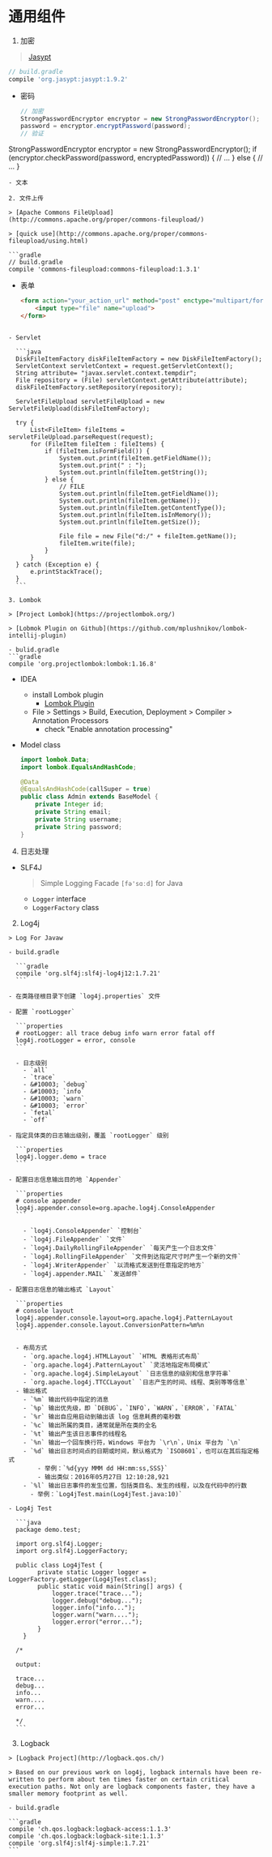 # 通用组件

1. 加密

  > [Jasypt](http://www.jasypt.org/)

  ```gradle
  // build.gradle
  compile 'org.jasypt:jasypt:1.9.2'
  ```
  - 密码

    ```java
    // 加密
    StrongPasswordEncryptor encryptor = new StrongPasswordEncryptor();
    password = encryptor.encryptPassword(password);
    // 验证
   StrongPasswordEncryptor encryptor = new StrongPasswordEncryptor();
   if (encryptor.checkPassword(password, encryptedPassword)) {
         // ...
   } else {
         // ...
   }
   ```
 - 文本

2. 文件上传

  > [Apache Commons FileUpload](http://commons.apache.org/proper/commons-fileupload/)

  > [quick use](http://commons.apache.org/proper/commons-fileupload/using.html)

  ```gradle
  // build.gradle
  compile 'commons-fileupload:commons-fileupload:1.3.1'
  ```
  - 表单

    ```html
    <form action="your_action_url" method="post" enctype="multipart/form-data">
        <input type="file" name="upload">
    </form>
  ```
  
  - Servlet
  
    ```java
    DiskFileItemFactory diskFileItemFactory = new DiskFileItemFactory();
    ServletContext servletContext = request.getServletContext();
    String attribute= "javax.servlet.context.tempdir";
    File repository = (File) servletContext.getAttribute(attribute);
    diskFileItemFactory.setRepository(repository);

    ServletFileUpload servletFileUpload = new ServletFileUpload(diskFileItemFactory);

    try {
        List<FileItem> fileItems = servletFileUpload.parseRequest(request);
        for (FileItem fileItem : fileItems) {
            if (fileItem.isFormField()) {
                System.out.print(fileItem.getFieldName());
                System.out.print(" : ");
                System.out.println(fileItem.getString());
            } else {
                // FILE
                System.out.println(fileItem.getFieldName());
                System.out.println(fileItem.getName());
                System.out.println(fileItem.getContentType());
                System.out.println(fileItem.isInMemory());
                System.out.println(fileItem.getSize());

                File file = new File("d:/" + fileItem.getName());
                fileItem.write(file);
            }
        }
    } catch (Exception e) {
        e.printStackTrace();
    }
    ```
    
3. Lombok

  > [Project Lombok](https://projectlombok.org/)

  > [Lobmok Plugin on Github](https://github.com/mplushnikov/lombok-intellij-plugin)

  - bulid.gradle
  ```gradle
  compile 'org.projectlombok:lombok:1.16.8'
  ```
  
  - IDEA
      - install Lombok plugin
        - [Lombok Plugin](http://plugins.jetbrains.com/plugin/6317?pr=idea)
      - File > Settings > Build, Execution, Deployment > Compiler > Annotation Processors
        - check "Enable annotation processing"

  - Model class
  
    ```java
    import lombok.Data;
    import lombok.EqualsAndHashCode;

    @Data
    @EqualsAndHashCode(callSuper = true)
    public class Admin extends BaseModel {
        private Integer id;
        private String email;
        private String username;
        private String password;
    }
    ```

4. 日志处理

  - SLF4J

    > Simple Logging Facade `[fə'sɑːd]` for Java

    - `Logger` interface
    - `LoggerFactory` class

  2. Log4j

    > Log For Javaw

    - build.gradle

      ```gradle
      compile 'org.slf4j:slf4j-log4j12:1.7.21'
      ```

    - 在类路径根目录下创建 `log4j.properties` 文件

    - 配置 `rootLogger`

      ```properties
      # rootLogger: all trace debug info warn error fatal off
      log4j.rootLogger = error, console
      ```

      - 日志级别
        - `all`
        - `trace` 
        - &#10003; `debug`
        - &#10003; `info`
        - &#10003; `warn`
        - &#10003; `error`
        - `fetal`
        - `off`

    - 指定具体类的日志输出级别，覆盖 `rootLogger` 级别

      ```properties
      log4j.logger.demo = trace
      ```

    - 配置日志信息输出目的地 `Appender`

      ```properties
      # console appender
      log4j.appender.console=org.apache.log4j.ConsoleAppender
      ```

        - `log4j.ConsoleAppender` `控制台`
        - `log4j.FileAppender` `文件`
        - `log4j.DailyRollingFileAppender` `每天产生一个日志文件`
        - `log4j.RollingFileAppender` `文件到达指定尺寸时产生一个新的文件`
        - `log4j.WriterAppender` `以流格式发送到任意指定的地方`
        - `log4j.appender.MAIL` `发送邮件`

    - 配置日志信息的输出格式 `Layout`

      ```properties
      # console layout
      log4j.appender.console.layout=org.apache.log4j.PatternLayout
      log4j.appender.console.layout.ConversionPattern=%m%n
      ```

      - 布局方式
        - `org.apache.log4j.HTMLLayout` `HTML 表格形式布局`
        - `org.apache.log4j.PatternLayout` `灵活地指定布局模式`
        - `org.apache.log4j.SimpleLayout` `日志信息的级别和信息字符串`
        - `org.apache.log4j.TTCCLayout` `日志产生的时间、线程、类别等等信息`
      - 输出格式
        - `%m` 输出代码中指定的消息
        - `%p` 输出优先级，即 `DEBUG`，`INFO`，`WARN`，`ERROR`，`FATAL`
        - `%r` 输出自应用启动到输出该 log 信息耗费的毫秒数
        - `%c` 输出所属的类目，通常就是所在类的全名
        - `%t` 输出产生该日志事件的线程名
        - `%n` 输出一个回车换行符，Windows 平台为 `\r\n`，Unix 平台为 `\n`
        - `%d` 输出日志时间点的日期或时间，默认格式为 `ISO8601`，也可以在其后指定格式
            - 举例：`%d{yyy MMM dd HH:mm:ss,SSS}`
            - 输出类似：2016年05月27日 12:10:28,921
        - `%l` 输出日志事件的发生位置，包括类目名、发生的线程，以及在代码中的行数
          - 举例：`Log4jTest.main(Log4jTest.java:10)`

    - Log4j Test

      ```java
      package demo.test;

      import org.slf4j.Logger;
      import org.slf4j.LoggerFactory;

      public class Log4jTest {
            private static Logger logger = LoggerFactory.getLogger(Log4jTest.class);
            public static void main(String[] args) {
                logger.trace("trace...");
                logger.debug("debug...");
                logger.info("info...");
                logger.warn("warn....");
                logger.error("error...");
            }
        }

      /*

      output:

      trace...
      debug...
      info...
      warn....
      error...

      */
      ```

  3. Logback

    > [Logback Project](http://logback.qos.ch/)

    > Based on our previous work on log4j, logback internals have been re-written to perform about ten times faster on certain critical execution paths. Not only are logback components faster, they have a smaller memory footprint as well.

    - build.gradle
    
    ```gradle
    compile 'ch.qos.logback:logback-access:1.1.3'
    compile 'ch.qos.logback:logback-site:1.1.3'
    compile 'org.slf4j:slf4j-simple:1.7.21'
    ```